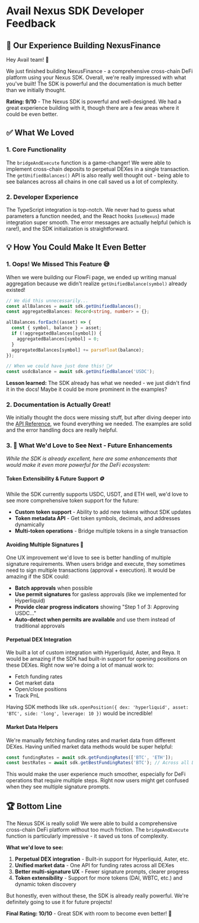 # Avail Nexus SDK Developer Feedback

## 🎯 Our Experience Building NexusFinance

Hey Avail team! 👋 

We just finished building NexusFinance - a comprehensive cross-chain DeFi platform using your Nexus SDK. Overall, we're really impressed with what you've built! The SDK is powerful and the documentation is much better than we initially thought.

**Rating: 9/10** - The Nexus SDK is powerful and well-designed. We had a great experience building with it, though there are a few areas where it could be even better.

## ✅ What We Loved

### 1. **Core Functionality**
The `bridgeAndExecute` function is a game-changer! We were able to implement cross-chain deposits to perpetual DEXes in a single transaction. The `getUnifiedBalances()` API is also really well thought out - being able to see balances across all chains in one call saved us a lot of complexity.

### 2. **Developer Experience**
The TypeScript integration is top-notch. We never had to guess what parameters a function needed, and the React hooks (`useNexus`) made integration super smooth. The error messages are actually helpful (which is rare!), and the SDK initialization is straightforward.

## 💡 How You Could Make It Even Better

### 1. **Oops! We Missed This Feature** 😅

When we were building our FlowFi page, we ended up writing manual aggregation because we didn't realize `getUnifiedBalance(symbol)` already existed! 

```typescript
// We did this unnecessarily...
const allBalances = await sdk.getUnifiedBalances();
const aggregatedBalances: Record<string, number> = {};

allBalances.forEach((asset) => {
  const { symbol, balance } = asset;
  if (!aggregatedBalances[symbol]) {
    aggregatedBalances[symbol] = 0;
  }
  aggregatedBalances[symbol] += parseFloat(balance);
});

// When we could have just done this! 🤦‍♂️
const usdcBalance = await sdk.getUnifiedBalance('USDC');
```

**Lesson learned:** The SDK already has what we needed - we just didn't find it in the docs! Maybe it could be more prominent in the examples?

### 2. **Documentation is Actually Great!**

We initially thought the docs were missing stuff, but after diving deeper into the [API Reference](https://docs.availproject.org/nexus/avail-nexus-sdk/nexus-core/api-reference), we found everything we needed. The examples are solid and the error handling docs are really helpful.

### 3. **🚀 What We'd Love to See Next - Future Enhancements**

*While the SDK is already excellent, here are some enhancements that would make it even more powerful for the DeFi ecosystem:*

#### **Token Extensibility & Future Support** 🪙
While the SDK currently supports USDC, USDT, and ETH well, we'd love to see more comprehensive token support for the future:

- **Custom token support** - Ability to add new tokens without SDK updates
- **Token metadata API** - Get token symbols, decimals, and addresses dynamically
- **Multi-token operations** - Bridge multiple tokens in a single transaction


#### **Avoiding Multiple Signatures** 🎯
One UX improvement we'd love to see is better handling of multiple signature requirements. When users bridge and execute, they sometimes need to sign multiple transactions (approval + execution). It would be amazing if the SDK could:

- **Batch approvals** when possible
- **Use permit signatures** for gasless approvals (like we implemented for Hyperliquid)
- **Provide clear progress indicators** showing "Step 1 of 3: Approving USDC..."
- **Auto-detect when permits are available** and use them instead of traditional approvals

#### **Perpetual DEX Integration**
We built a lot of custom integration with Hyperliquid, Aster, and Reya. It would be amazing if the SDK had built-in support for opening positions on these DEXes. Right now we're doing a lot of manual work to:
- Fetch funding rates
- Get market data
- Open/close positions
- Track PnL

Having SDK methods like `sdk.openPosition({ dex: 'hyperliquid', asset: 'BTC', side: 'long', leverage: 10 })` would be incredible!

#### **Market Data Helpers**
We're manually fetching funding rates and market data from different DEXes. Having unified market data methods would be super helpful:
```typescript
const fundingRates = await sdk.getFundingRates(['BTC', 'ETH']);
const bestRates = await sdk.getBestFundingRates('BTC'); // Across all DEXes
```

This would make the user experience much smoother, especially for DeFi operations that require multiple steps. Right now users might get confused when they see multiple signature prompts.

## 🏆 Bottom Line

The Nexus SDK is really solid! We were able to build a comprehensive cross-chain DeFi platform without too much friction. The `bridgeAndExecute` function is particularly impressive - it saved us tons of complexity.

**What we'd love to see:**
1. **Perpetual DEX integration** - Built-in support for Hyperliquid, Aster, etc.
2. **Unified market data** - One API for funding rates across all DEXes
3. **Better multi-signature UX** - Fewer signature prompts, clearer progress
4. **Token extensibility** - Support for more tokens (DAI, WBTC, etc.) and dynamic token discovery

But honestly, even without these, the SDK is already really powerful. We're definitely going to use it for future projects!

**Final Rating: 10/10** - Great SDK with room to become even better! 🚀
